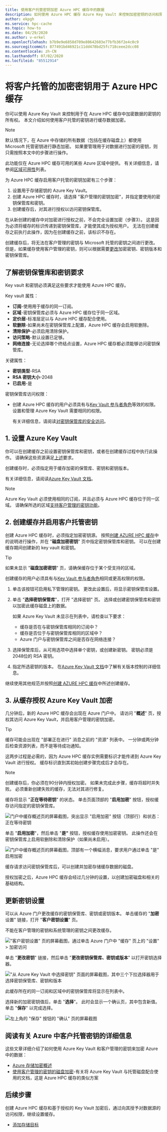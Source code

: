 ```yaml
---
title: 使用客户托管密钥加密 Azure HPC 缓存中的数据
description: 如何使用 Azure HPC 缓存 Azure Key Vault 来控制加密密钥的访问权限，而不是使用默认的 Microsoft 托管的加密密钥
author: ekpgh
ms.service: hpc-cache
ms.topic: how-to
ms.date: 04/29/2020
ms.author: v-erkel
ms.openlocfilehash: b7b9e9e6858d709e80642603e77bfb36f2e4c0c9
ms.sourcegitcommit: 877491bd46921c11dd478bd25fc718ceee2dcc08
ms.contentlocale: zh-CN
ms.lasthandoff: 07/02/2020
ms.locfileid: "85512914"
---
```

# <a name="use-customer-managed-encryption-keys-for-azure-hpc-cache"></a>将客户托管的加密密钥用于 Azure HPC 缓存

你可以使用 Azure Key Vault 来控制用于在 Azure HPC 缓存中加密数据的密钥的所有权。 本文介绍如何使用客户托管的密钥进行缓存数据加密。

> [!NOTE]
> 默认情况下，在 Azure 中存储的所有数据（包括在缓存磁盘上）都使用 Microsoft 托管密钥进行静态加密。 如果要管理用于对数据进行加密的密钥，则只需按照本文中的步骤进行操作。

此功能仅在 Azure HPC 缓存可用的某些 Azure 区域中提供。 有关详细信息，请参阅[区域可用性](hpc-cache-overview.md#region-availability)列表。

为 Azure HPC 缓存启用客户托管的密钥加密有三个步骤：

1. 设置用于存储密钥的 Azure Key Vault。
1. 创建 Azure HPC 缓存时，请选择 "客户管理的密钥加密"，并指定要使用的密钥保管库和密钥。
1. 创建缓存后，对其进行授权以访问密钥保管库。

在从新创建的缓存中对加密进行授权之前，不会完全设置加密（步骤3）。 这是因为必须将缓存的标识传递到密钥保管库，才能使其成为授权用户。 无法在创建缓存之前执行此操作，因为在创建缓存之前，该标识不存在。

创建缓存后，将无法在客户管理的密钥与 Microsoft 托管的密钥之间进行更改。 但是，如果缓存使用客户管理的密钥，则可以根据需要[更改](#update-key-settings)加密密钥、密钥版本和密钥保管库。

## <a name="understand-key-vault-and-key-requirements"></a>了解密钥保管库和密钥要求

Key vault 和密钥必须满足这些要求才能使用 Azure HPC 缓存。

Key vault 属性：

* **订阅**-使用用于缓存的同一订阅。
* **区域**-密钥保管库必须与 Azure HPC 缓存位于同一区域。
* **定价层**-标准层足以与 Azure HPC 缓存配合使用。
* **软删除**-如果尚未在密钥保管库上配置，Azure HPC 缓存会启用软删除。
* **清除保护**-必须启用清除保护。
* **访问策略**-默认设置已足够。
* **网络连接**-无论选择哪个终结点设置，Azure HPC 缓存都必须能够访问密钥保管库。

关键属性：

* **密钥类型**-RSA
* **RSA 密钥大小**-2048
* **已启用**-是

密钥保管库访问权限：

* 创建 Azure HPC 缓存的用户必须具有与[Key Vault 参与者角色](../role-based-access-control/built-in-roles.md#key-vault-contributor)等效的权限。 设置和管理 Azure Key Vault 需要相同的权限。

  有关详细信息，请阅读[对密钥保管库的安全访问](../key-vault/key-vault-secure-your-key-vault.md)。

## <a name="1-set-up-azure-key-vault"></a>1. 设置 Azure Key Vault

你可以在创建缓存之前设置密钥保管库和密钥，或者在创建缓存过程中执行此操作。 请确保这些资源满足[上述](#understand-key-vault-and-key-requirements)要求。

创建缓存时，必须指定用于缓存加密的保管库、密钥和密钥版本。

有关详细信息，请阅读[Azure Key Vault 文档](../key-vault/key-vault-overview.md)。

> [!NOTE]
> Azure Key Vault 必须使用相同的订阅，并且必须与 Azure HPC 缓存位于同一区域。 请确保所选的区域[支持客户管理的密钥功能](hpc-cache-overview.md#region-availability)。

## <a name="2-create-the-cache-with-customer-managed-keys-enabled"></a>2. 创建缓存并启用客户托管密钥

创建 Azure HPC 缓存时，必须指定加密密钥源。 按照[创建 AZURE HPC 缓存](hpc-cache-create.md)中的说明进行操作，并在 "**磁盘加密密钥**" 页中指定密钥保管库和密钥。 可以在创建缓存期间创建新的 key vault 和密钥。

> [!TIP]
> 如果未显示 "**磁盘加密密钥**" 页，请确保缓存位于某个受支持的区域。

创建缓存的用户必须具有与[Key Vault 参与者角色](../role-based-access-control/built-in-roles.md#key-vault-contributor)相同或更高权限的权限。

1. 单击该按钮可启用私下管理的密钥。 更改此设置后，将显示密钥保管库设置。

1. 单击 "**选择密钥保管库**"，打开 "选择密钥" 页。 选择或创建密钥保管库和密钥以加密此缓存磁盘上的数据。

   如果 Azure Key Vault 未显示在列表中，请检查以下要求：

   * 缓存是否在与密钥保管库相同的订阅中？
   * 缓存是否位于与密钥保管库相同的区域中？
   * Azure 门户与密钥保管库之间是否存在网络连接？

1. 选择保管库后，从可用选项中选择单个密钥，或创建新密钥。 密钥必须是2048位的 RSA 密钥。

1. 指定所选密钥的版本。 在[Azure Key Vault 文档](../key-vault/about-keys-secrets-and-certificates.md#objects-identifiers-and-versioning)中了解有关版本控制的详细信息。

继续使用其他规范并按照[创建 AZURE HPC 缓存](hpc-cache-create.md)中所述创建缓存。

## <a name="3-authorize-azure-key-vault-encryption-from-the-cache"></a>3. 从缓存授权 Azure Key Vault 加密
<!-- header is linked from create article, update if changed -->

几分钟后，新的 Azure HPC 缓存会出现在 Azure 门户中。 请访问 "**概述**" 页，授权其访问 Azure Key Vault，并启用客户管理的密钥加密。

> [!TIP]
> 缓存可能会出现在 "部署正在进行" 消息之前的 "资源" 列表中。 一分钟或两分钟后检查资源列表，而不是等待成功通知。

这两步过程是必需的，因为 Azure HPC 缓存实例需要标识才能传递到 Azure Key Vault 进行授权。 缓存标识直到其初始创建步骤完成后才会存在。

> [!NOTE]
> 创建缓存后，你必须在90分钟内授权加密。 如果未完成此步骤，缓存将超时并失败。 必须重新创建失败的缓存，无法对其进行修复。

缓存将显示 "**正在等待密钥**" 的状态。 单击页面顶部的 "**启用加密**" 按钮，授权缓存访问指定的密钥保管库。

![门户中缓存概述页的屏幕截图，突出显示 "启用加密" 按钮（顶部行）和状态：正在等待密钥](media/waiting-for-key.png)

单击 "**启用加密**"，然后单击 "**是"** 按钮，授权缓存使用加密密钥。 此操作还会在密钥保管库上启用软删除和清除保护（如果尚未启用）。

![门户中缓存概述页的屏幕截图，顶部有一个横幅消息，要求用户通过单击 "是" 启用加密](media/enable-keyvault.png)

缓存请求访问密钥保管库后，可以创建并加密存储缓存数据的磁盘。

授权加密之后，Azure HPC 缓存会经过几分钟的设置，以创建加密磁盘和相关的基础结构。

## <a name="update-key-settings"></a>更新密钥设置

可以从 Azure 门户更改缓存的密钥保管库、密钥或密钥版本。 单击缓存的 "**加密**设置" 链接，打开 "**客户密钥设置**" 页。

不能在客户管理的密钥和系统管理的密钥之间更改缓存。

!["客户密钥设置" 页的屏幕截图，通过单击 Azure 门户中 "缓存" 页上的 "设置" > 加密访问](media/change-key-click.png)

单击 "**更改密钥**" 链接，然后单击 "**更改密钥保管库、密钥或版本**" 以打开密钥选择器。

!["从 Azure Key Vault 中选择密钥" 页面的屏幕截图，其中三个下拉选择器用于选择密钥保管库、密钥和版本](media/select-new-key.png)

此缓存所在的同一订阅和区域中的密钥保管库将显示在列表中。

选择新的加密密钥值后，单击 "**选择**"。 此时会显示一个确认页，其中包含新值。 单击 "**保存**" 以完成选择。

![左上角的 "保存" 按钮的 "确认" 页的屏幕截图](media/save-key-settings.png)

## <a name="read-more-about-customer-managed-keys-in-azure"></a>阅读有关 Azure 中客户托管密钥的详细信息

这些文章详细介绍了如何使用 Azure Key Vault 和客户管理的密钥来加密 Azure 中的数据：

* [Azure 存储加密概述](../storage/common/storage-service-encryption.md)
* [使用客户管理的密钥的磁盘加密](../virtual-machines/linux/disk-encryption.md#customer-managed-keys)-有关将 Azure Key Vault 与托管磁盘配合使用的文档，这是 Azure HPC 缓存的类似方案

## <a name="next-steps"></a>后续步骤

创建 Azure HPC 缓存和基于授权的 Key Vault 加密后，通过向其授予对数据源的访问权限，继续设置缓存。

* [添加存储目标](hpc-cache-add-storage.md)
